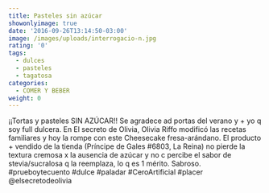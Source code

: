 ```yaml
---
title: Pasteles sin azúcar
showonlyimage: true
date: '2016-09-26T13:14:50-03:00'
image: /images/uploads/interrogacio-n.jpg
rating: '0'
tags:
  - dulces
  - pasteles
  - tagatosa
categories:
  - COMER Y BEBER
weight: 0
---
```

¡¡Tortas y pasteles SIN AZÚCAR!! Se agradece ad portas del verano y + yo q soy full dulcera. En El secreto de Olivia, Olivia Riffo modificó las recetas familiares y hoy la rompe con este Cheesecake fresa-arándano. El producto + vendido de la tienda (Príncipe de Gales #6803, La Reina) no pierde la textura cremosa x la ausencia de azúcar y no c percibe el sabor de stevia/sucralosa q la reemplaza, lo q es 1 mérito. Sabroso. #prueboytecuento #dulce #paladar #CeroArtificial #placer @elsecretodeolivia
